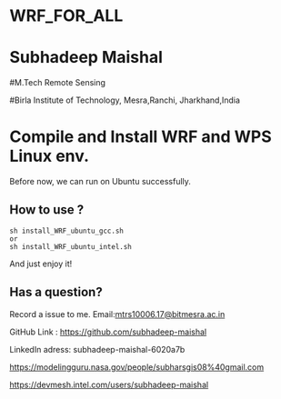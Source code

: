# WRF_FOR_ALL
# Subhadeep Maishal
#M.Tech Remote Sensing

#Birla Institute of Technology, Mesra,Ranchi, Jharkhand,India
# Compile and Install WRF and WPS Linux env.

Before now, we can run on Ubuntu successfully.

## How to use ?

```
sh install_WRF_ubuntu_gcc.sh
or
sh install_WRF_ubuntu_intel.sh
```
And just enjoy it!


## Has a question?

Record a issue to me.
Email:mtrs10006.17@bitmesra.ac.in

GitHub Link : https://github.com/subhadeep-maishal

LinkedIn adress:  subhadeep-maishal-6020a7b

https://modelingguru.nasa.gov/people/subharsgis08%40gmail.com

https://devmesh.intel.com/users/subhadeep-maishal


